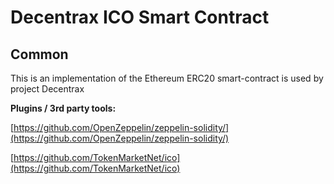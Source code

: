 # Decentrax ICO Smart Contract

## Common

This is an implementation of the Ethereum ERC20 smart-contract is used by project Decentrax

<b>Plugins / 3rd party tools:</b>

[https://github.com/OpenZeppelin/zeppelin-solidity/](https://github.com/OpenZeppelin/zeppelin-solidity/)

[https://github.com/TokenMarketNet/ico](https://github.com/TokenMarketNet/ico)